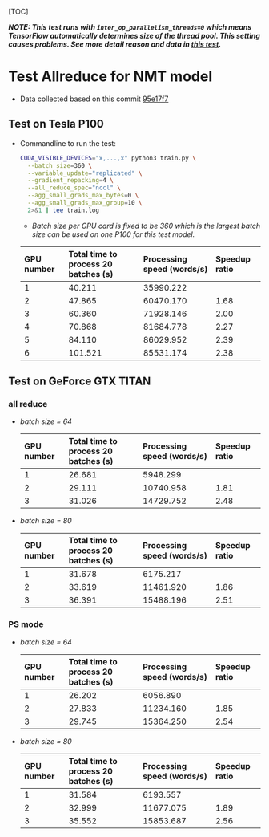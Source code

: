 [TOC]

_**NOTE: This test runs with `inter_op_parallelism_threads=0` which means TensorFlow automatically determines size of the thread pool. This setting causes problems. See more detail reason and data in [this test](https://github.com/lcy-seso/dl_framework/blob/master/tensorflow/data_parallelism_for_nmt/docs/inter_op_parallelism_threads_with_MKL.md).**_

# Test Allreduce for NMT model

- Data collected based on this commit [95e17f7](https://github.com/lcy-seso/dl_framework/tree/95e17f79d06939b4fc9e588fc084b6f554270640/tensorflow/data_parallelism_for_nmt)

## Test on Tesla P100

- Commandline to run the test:

  ```bash
  CUDA_VISIBLE_DEVICES="x,...,x" python3 train.py \
    --batch_size=360 \
    --variable_update="replicated" \
    --gradient_repacking=4 \
    --all_reduce_spec="nccl" \
    --agg_small_grads_max_bytes=0 \
    --agg_small_grads_max_group=10 \
    2>&1 | tee train.log
  ```

  - _Batch size per GPU card is fixed to be 360 which is the largest batch size can be used on one P100 for this test model._

  |GPU number|Total time to process 20 batches (s)|Processing speed (words/s)|Speedup ratio|
  |:--|:--|:--|:--|
  |1|40.211|35990.222|
  |2|47.865|60470.170|1.68|
  |3|60.360|71928.146|2.00|
  |4|70.868|81684.778|2.27|
  |5|84.110|86029.952|2.39|
  |6|101.521|85531.174|2.38|

## Test on GeForce GTX TITAN

### all reduce

- _batch size = 64_

  |GPU number|Total time to process 20 batches (s)|Processing speed (words/s)|Speedup ratio|
  |:--|:--|:--|:--|
  |1|26.681|5948.299||
  |2|29.111|10740.958|1.81|
  |3|31.026|14729.752|2.48|

- _batch size = 80_

  |GPU number|Total time to process 20 batches (s)|Processing speed (words/s)|Speedup ratio|
  |:--|:--|:--|:--|
  |1|31.678|6175.217||
  |2|33.619|11461.920|1.86|
  |3|36.391|15488.196|2.51|

### PS mode

- _batch size = 64_

  |GPU number|Total time to process 20 batches (s)|Processing speed (words/s)|Speedup ratio|
  |:--|:--|:--|:--|
  |1|26.202|6056.890||
  |2|27.833|11234.160|1.85|
  |3|29.745|15364.250|2.54|

- _batch size = 80_

  |GPU number|Total time to process 20 batches (s)|Processing speed (words/s)|Speedup ratio|
  |:--|:--|:--|:--|
  |1|31.584|6193.557||
  |2|32.999|11677.075|1.89|
  |3|35.552|15853.687|2.56|
